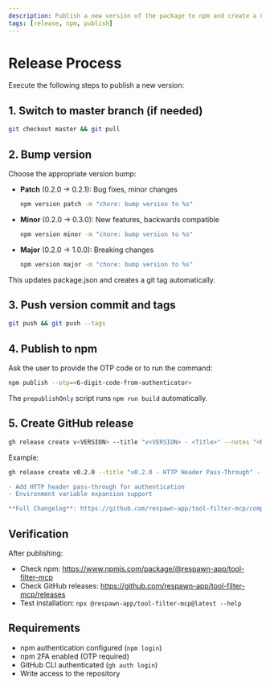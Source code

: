 ```yaml
---
description: Publish a new version of the package to npm and create a GitHub release
tags: [release, npm, publish]
---
```


# Release Process

Execute the following steps to publish a new version:

## 1. Switch to master branch (if needed)

```bash
git checkout master && git pull
```

## 2. Bump version

Choose the appropriate version bump:

- **Patch** (0.2.0 → 0.2.1): Bug fixes, minor changes
  ```bash
  npm version patch -m "chore: bump version to %s"
  ```

- **Minor** (0.2.0 → 0.3.0): New features, backwards compatible
  ```bash
  npm version minor -m "chore: bump version to %s"
  ```

- **Major** (0.2.0 → 1.0.0): Breaking changes
  ```bash
  npm version major -m "chore: bump version to %s"
  ```

This updates package.json and creates a git tag automatically.

## 3. Push version commit and tags

```bash
git push && git push --tags
```

## 4. Publish to npm 

Ask the user to provide the OTP code or to run the command:

```bash
npm publish --otp=<6-digit-code-from-authenticator>
```

The `prepublishOnly` script runs `npm run build` automatically.

## 5. Create GitHub release

```bash
gh release create v<VERSION> --title "v<VERSION> - <Title>" --notes "<Release notes>"
```

Example:
```bash
gh release create v0.2.0 --title "v0.2.0 - HTTP Header Pass-Through" --notes "## Features

- Add HTTP header pass-through for authentication
- Environment variable expansion support

**Full Changelog**: https://github.com/respawn-app/tool-filter-mcp/compare/v0.1.0...v0.2.0"
```

## Verification

After publishing:

- Check npm: https://www.npmjs.com/package/@respawn-app/tool-filter-mcp
- Check GitHub releases: https://github.com/respawn-app/tool-filter-mcp/releases
- Test installation: `npx @respawn-app/tool-filter-mcp@latest --help`

## Requirements

- npm authentication configured (`npm login`)
- npm 2FA enabled (OTP required)
- GitHub CLI authenticated (`gh auth login`)
- Write access to the repository
